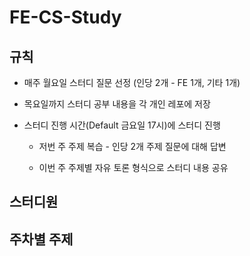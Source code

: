# FE-CS-Study

## 규칙

* 매주 월요일 스터디 질문 선정 (인당 2개 - FE 1개, 기타 1개)
  
* 목요일까지 스터디 공부 내용을 각 개인 레포에 저장
  
* 스터디 진행 시간(Default 금요일 17시)에 스터디 진행

    * 저번 주 주제 복습 - 인당 2개 주제 질문에 대해 답변
 
    * 이번 주 주제별 자유 토론 형식으로 스터디 내용 공유
 

## 스터디원

## 주차별 주제
